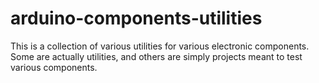 # arduino-components-utilities
This is a collection of various utilities for various electronic components.  Some are actually utilities, and others are simply projects meant to test various components.